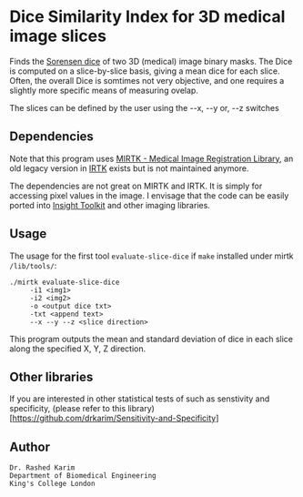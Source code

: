 # Dice Similarity Index for 3D medical image slices
Finds the [Sorensen dice](http://en.wikipedia.org/wiki/Sørensen–Dice_coefficient) of two 3D (medical) image binary masks. The Dice is computed on a slice-by-slice basis, giving a mean dice for each slice. Often, the overall Dice is somtimes not very objective, and one requires a slightly more specific means of measuring ovelap. 

The slices can be defined by the user using the --x, --y or, --z switches

## Dependencies
Note that this program uses [MIRTK - Medical Image Registration Library](https://github.com/BioMedIA/MIRTK), an old legacy version in [IRTK](https://wwwhomes.doc.ic.ac.uk/~rkarim/mediawiki/index.php?title=Sense_Dice_Code_Ver_2) exists but is not maintained anymore. 

The dependencies are not great on MIRTK and IRTK. It is simply for accessing pixel values in the image. I envisage that the code can be easily ported into [Insight Toolkit](https://github.com/InsightSoftwareConsortium/ITK) and other imaging libraries. 

## Usage 
The usage for the first tool ```evaluate-slice-dice``` if ``make`` installed under mirtk ``/lib/tools/``:
```
./mirtk evaluate-slice-dice 
     -i1 <img1> 
     -i2 <img2> 
     -o <output dice txt> 
     -txt <append text> 
     --x --y --z <slice direction>
```
This program outputs the mean and standard deviation of dice in each slice along the specified X, Y, Z direction. 

## Other libraries 
If you are interested in other statistical tests of  such as senstivity and specificity, (please refer to this library)[https://github.com/drkarim/Sensitivity-and-Specificity]


## Author 
```
Dr. Rashed Karim 
Department of Biomedical Engineering 
King's College London 
```
